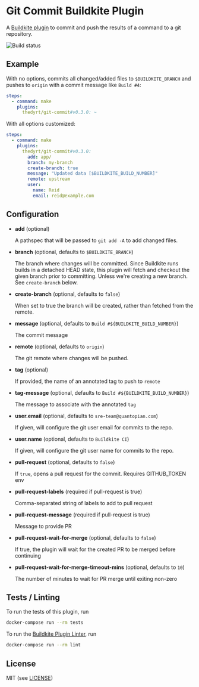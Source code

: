 # Git Commit Buildkite Plugin

A [Buildkite plugin](https://buildkite.com/docs/agent/v3/plugins) to commit and push the results of a command to a git repository.

![Build status](https://badge.buildkite.com/6ba53099446c9851ed9befdcd1c5c0f00990a072cea6b07f6c.svg)

## Example

With no options, commits all changed/added files to `$BUILDKITE_BRANCH` and pushes to `origin` with a commit message like `Build #4`:

```yml
steps:
  - command: make
    plugins:
      thedyrt/git-commit#v0.3.0: ~
```

With all options customized:

```yml
steps:
  - command: make
    plugins:
      thedyrt/git-commit#v0.3.0:
        add: app/
        branch: my-branch
        create-branch: true
        message: "Updated data [$BUILDKITE_BUILD_NUMBER]"
        remote: upstream
        user:
          name: Reid
          email: reid@example.com
```

## Configuration

- **add** (optional)

    A pathspec that will be passed to `git add -A` to add changed files.

- **branch** (optional, defaults to `$BUILDKITE_BRANCH`)

    The branch where changes will be committed. Since Buildkite runs builds in a detached HEAD state, this plugin will fetch and checkout the given branch prior to committing. Unless we're creating a new branch. See `create-branch` below.

- **create-branch** (optional, defaults to `false`)

    When set to true the branch will be created, rather than fetched from the remote.

- **message** (optional, defaults to `Build #${BUILDKITE_BUILD_NUMBER}`)

    The commit message

- **remote** (optional, defaults to `origin`)

    The git remote where changes will be pushed.

- **tag** (optional)

    If provided, the name of an annotated tag to push to `remote`

- **tag-message** (optional, defaults to `Build #${BUILDKITE_BUILD_NUMBER}`)

    The message to associate with the annotated `tag`

- **user.email** (optional, defaults to `sre-team@quantopian.com`)

    If given, will configure the git user email for commits to the repo.

- **user.name** (optional, defaults to `Buildkite CI`)

    If given, will configure the git user name for commits to the repo.

- **pull-request** (optional, defaults to `false`)

    If `true`, opens a pull request for the commit. Requires GITHUB_TOKEN env

- **pull-request-labels** (required if pull-request is true)

    Comma-separated string of labels to add to pull request

- **pull-request-message** (required if pull-request is true)

    Message to provide PR

- **pull-request-wait-for-merge** (optional, defaults to `false`)

    If true, the plugin will wait for the created PR to be merged before continuing

- **pull-request-wait-for-merge-timeout-mins** (optional, defaults to `10`)

    The number of minutes to wait for PR merge until exiting non-zero

## Tests / Linting

To run the tests of this plugin, run

```sh
docker-compose run --rm tests
```

To run the [Buildkite Plugin Linter](https://github.com/buildkite-plugins/buildkite-plugin-linter), run

```sh
docker-compose run --rm lint
```

## License

MIT (see [LICENSE](LICENSE))
